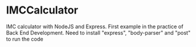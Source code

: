 # IMCCalculator
IMC calculator with NodeJS and Express. First example in the practice of Back End Development. 
Need to install "express", "body-parser" and "post" to run the code
